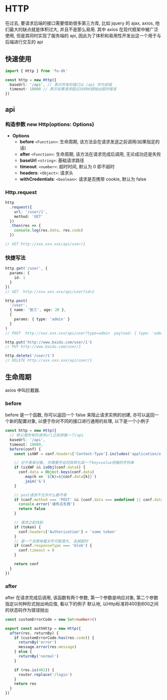 # HTTP

在过去, 要请求后端的接口需要借助很多第三方库, 比如 jquery 的 ajax, axios, 他们最大的缺点就是体积过大, 并且不是那么易用. 其中 axios 在现代框架中被广泛使用, 但是其同时实现了服务端的 api, 因此为了体积和易用性开发出这一个用于与后端进行交互的 api

## 快速使用

```ts
import { Http } from 'fe-dk'

const http = new Http({
  baseUrl: '/api', // 表示所有的接口以 /api 作为前缀
  timeout: 18000 // 表示如果请求超过18000就抛出超时错误
})
```

## api

### 构造参数 new Http(options: Options)

- **Options**
  - **before** `<Function>`: 生命周期, 该方法会在请求发送之前调用(如果指定的话)
  - **after** `<Function>`: 生命周期, 该方法在请求完成后调用, 无论成功还是失败
  - **baseUrl** `<string>`: 基础请求路径
  - **timeout**: `<number>`: 超时时间, 默认为 0 即不超时
  - **headers**: `<Object>`: 请求头
  - **withCredentials**: `<boolean>`: 请求是否携带 cookie, 默认为 false

### Http.request

```ts
http
  .request({
    url: '/user/1',
    method: 'GET'
  })
  .then(res => {
    console.log(res.data, res.code)
  })

// GET http://xxx.xxx.xxx/api/user/1
```

### 快捷写法

```ts
http.get('/user', {
  params: {
    id: 1
  }
})
// GET  http://xxx.xxx.xxx/api/user?id=1

http.post(
  '/user',
  { name: '张三', age: 20 },
  {
    params: { type: 'admin' }
  }
)
// POST  http://xxx.xxx.xxx/api/user?type=admin  payload: { type: 'admin' }

http.put('http://www.baidu.com/user/1')
// PUT http://www.baidu.com/user/1

http.delete('/user/1')
// DELETE http://xxx.xxx.xxx/api/user/1
```

## 生命周期

axios 中叫拦截器.

### before

before 是一个函数, 你可以返回一个 false 来阻止请求实例的创建, 亦可以返回一个新的配置对象, 以便于你对不同的接口进行通用的处理, 以下是一个小例子

```ts
const http = new Http({
  // 默认使所有的请求url之前拼接一个/api
  baseUrl: '/api',
  timeout: 18000,
  before(conf) {
    const isXWF = conf.headers['Content-Type'].includes('application/x-www-form-urlencoded')

    // 对于表单对象, 你需要手动将其转化成一个key=value拼接的字符串
    if (isXWF && isObj(conf.data)) {
      conf.data = Object.keys(conf.data)
        .map(k => `${k}=${conf.data[k]}`)
        .join('&')
    }

    // post请求不允许什么都不穿
    if (conf.method === 'POST' && (conf.data === undefined || conf.data === null)) {
      console.error('请传点东西')
      return false
    }

    // 请求之前找到
    if (token) {
      conf.headers['Authorization'] = 'some token'
    }
    // 是一个流意味着文件可能很大, 去掉超时
    if (conf.responseType === 'blob') {
      conf.timeout = 0
    }

    return conf
  }
})
```

### after

after 在请求完成后调用, 该函数有两个参数, 第一个参数是响应对象, 第二个参数指定以何种形式抛出响应值, 看以下的例子
默认地, 以Http标准将400到600之间的状态码作为错误抛出

```ts
const customErrorCode = new Set<number>()

export const authHttp = new Http({
  after(res, returnBy) {
    if (customErrorCode.has(res.code)) {
      returnBy('error')
      message.error(res.message)
    } else {
      returnBy('normal')
    }

    if (res.is(401)) {
      router.replace('/login')
    }
    return res
  }
})
```
